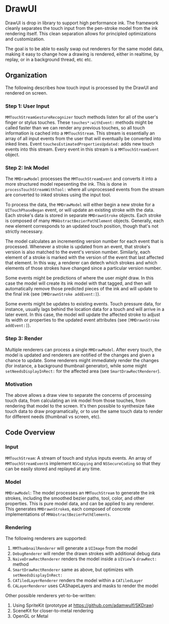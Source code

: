 # DrawUI

DrawUI is drop in library to support high performance ink. The framework cleanly separates the touch input from the pen-stroke model from the ink rendering itself. This clean separation allows for principled optimizations and customization.

The goal is to be able to easily swap out renderers for the same model data, making it easy to change how a drawing is rendered, either in realtime, by replay, or in a background thread, etc etc.

## Organization

The following describes how touch input is processed by the DrawUI and rendered on screen.

### Step 1: User Input
`MMTouchStreamGestureRecognizer` touch methods listen for all of the user's finger or stylus touches. These `touches*:withEvent:` methods 
might be called faster than we can render any previous touches, so all touch information is cached into a `MMTouchStream`. This stream is essentially 
an array of all input events from the user that will eventually be converted into inked lines. Event `touchesEstimatedPropertiesUpdated:` adds new 
touch events into this  stream. Every event in this stream is a `MMTouchStreamEvent` object.


### Step 2: Ink Model
The `MMDrawModel` processes the `MMTouchStreamEvent` and converts it into a more structured model repesenting the ink. This is done in `processTouchStreamWithTool:` where all unprocessed events from the stream are converted to inked strokes using the input tool.

To process the data, the `MMDrawModel` will either begin a new stroke for a `UITouchPhaseBegan` event, or will update an existing stroke
with the data. Each stroke's data is stored in separate `MMDrawnStroke` objects. Each stroke is composed of many `MMAbstractBezierPathElement`
objects. Generally, each new element corresponds to an updated touch position, though that's not strictly necessary.

The model calculates an incrementing version number for each event that is processed. Whenever a stroke is updated from an event, that stroke's
version is also matched to the event's version number. Similarly, each element of a stroke is marked with the version of the event that last
affected that element. In this way, a renderer can detech which strokes and which elements of those strokes have changed since a particular
version number.

Some events might be predictions of where the user _might_ draw. In this case the model will create its ink model with that tagged, and then
will automatically remove those predicted pieces of the ink and will update to the final ink (see `[MMDrawnStroke addEvent:]`).

Some events might be updates to existing events. Touch pressure data, for instance, usually lags behind the location data for a touch and will arrive
in a later event. In this case, the model will update the affected stroke to adjust its width or properties to the updated event attributes 
(see `[MMDrawnStroke addEvent:]`).


### Step 3: Render

Multiple renderers can process a single `MMDrawModel`. After every touch, the model is updated and renderers are notified of the changes and
given a chance to update. Some renderers might immediately render the changes (for instance, a background thumbnail generator), while some might
`setNeedsDisplayInRect:`  for the affected area (see `SmartDrawRectRenderer`).


### Motivation

The above allows a draw view to separate the concerns of processing touch data, from calculating an ink model from those touches, from rendering that model
to the screen. It's then possible to synthesize fake touch data to draw programatically, or to use the same touch data to render for different needs
(thumbnail vs screen, etc).

## Code Overview

### Input

`MMTouchStream`: A stream of touch and stylus inputs events. An array of `MMTouchStreamEvent`s implement `NSCopying` and `NSSecureCoding` so that they can be easily stored and replayed at any time.

### Model

`MMDrawModel`: The model processes an `MMTouchStream` to generate the ink strokes, including the smoothed bezier paths, tool, color, and other properties. This is pure model data, and can be applied to any renderer. This generates `MMDrawnStroke`s, each composed of concrete implementations of `MMAbstractBezierPathElements`.

### Rendering

The following renderers are supported:

1. `MMThumbnailRenderer` will generate a `UIImage` from the model
2. `DebugRenderer` will render the drawn strokes with additional debug data
3. `NaiveDrawRectRenderer` renders the model inside a `UIView`'s `drawRect:` method
4. `SmartDrawRectRenderer` same as above, but optimizes with `setNeedsDisplayInRect:`
5. `CATiledLayerRenderer` renders the model within a `CATiledLayer`
6. `CALayerRenderer` uses CAShapeLayers and masks to render the model

Other possible renderers yet-to-be-written:

1. Using SpriteKit (prototype at https://github.com/adamwulf/SKDraw)
2. SceneKit for closer-to-metal rendering
3. OpenGL or Metal

